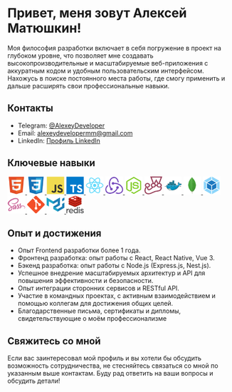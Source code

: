 <!-- Заголовок -->
<h1>Привет, меня зовут Алексей Матюшкин!</h1>

<!-- Описание о себе -->
<p>
  Моя философия разработки включает в себя погружение в проект на глубоком уровне, что позволяет мне создавать высокопроизводительные и масштабируемые веб-приложения с аккуратным кодом и удобным пользовательским интерфейсом. Нахожусь в поиске постоянного места работы, где смогу применить и дальше расширять свои профессиональные навыки.
</p>

<!-- Контакты -->
<h2>Контакты</h2>
<ul>
  <li>Telegram: <a href="https://t.me/AlexeyDeveloper">@AlexeyDeveloper</a></li>
  <li>Email: <a href="mailto:alexeydevelopermm@gmail.com">alexeydevelopermm@gmail.com</a></li>
  <li>LinkedIn: <a href="https://www.linkedin.com/in/aleksei-matiushkin-dev/">Профиль LinkedIn</a></li>
</ul>

<h2>Ключевые навыки</h2>
<div>
  <a href="#" title="HTML">
    <img src="https://github.com/devicons/devicon/blob/master/icons/html5/html5-original.svg" alt="HTML" width="40" height="40">
  </a>
  <a href="#" title="CSS">
    <img src="https://github.com/devicons/devicon/blob/master/icons/css3/css3-original.svg" alt="CSS" width="40" height="40">
  </a>
  <a href="#" title="JavaScript">
    <img src="https://github.com/devicons/devicon/blob/master/icons/javascript/javascript-original.svg" alt="JavaScript" width="40" height="40">
  </a>
  <a href="#" title="TypeScript">
    <img src="https://github.com/devicons/devicon/blob/master/icons/typescript/typescript-original.svg" alt="TypeScript" width="40" height="40">
  </a>
  <a href="#" title="ReactJS">
    <img src="https://github.com/devicons/devicon/blob/master/icons/react/react-original.svg" alt="ReactJS" width="40" height="40">
  </a>
  <a href="#" title="Redux">
    <img src="https://github.com/devicons/devicon/blob/master/icons/redux/redux-original.svg" alt="Redux" width="40" height="40">
  </a>
  <a href="#" title="Node.js">
    <img src="https://github.com/devicons/devicon/blob/master/icons/nodejs/nodejs-original.svg" alt="Node.js" width="40" height="40">
  </a>
  <a href="#" title="Jest">
    <img src="https://github.com/devicons/devicon/blob/master/icons/jest/jest-plain.svg" alt="Jest" width="40" height="40">
  </a>
  <a href="#" title="Docker">
    <img src="https://github.com/devicons/devicon/blob/master/icons/docker/docker-original.svg" alt="Docker" width="40" height="40">
  </a>
  <a href="#" title="mongodb">
    <img src="https://github.com/devicons/devicon/raw/master/icons/mongodb/mongodb-original.svg" alt="mongodb" width="40" height="40">
  </a>
  <a href="#" title="Webpack">
    <img src="https://github.com/devicons/devicon/raw/master/icons/webpack/webpack-original.svg" alt="webpack" width="40" height="40">
  </a>
  <a href="#" title="Sass">
    <img src="https://github.com/devicons/devicon/raw/master/icons/sass/sass-original.svg" alt="Sass" width="40" height="40">
  </a>
  <a href="#" title="Git">
    <img src="https://github.com/devicons/devicon/blob/master/icons/git/git-original.svg" alt="Git" width="40" height="40">
  </a>
  <a href="#" title="materialui">
    <img src="https://github.com/devicons/devicon/blob/master/icons/materialui/materialui-original.svg" alt="materialui" width="40" height="40">
  </a>
  <a href="#" title="redis">
    <img src="https://github.com/devicons/devicon/blob/master/icons/redis/redis-original-wordmark.svg" alt="redis" width="40" height="40">
  </a>
</div>

<!-- Опыт и достижения -->
<h2>Опыт и достижения</h2>
<ul>
  <li>Опыт Frontend разработки более 1 года.</li>
  <li>Фронтенд разработка: опыт работы с React, React Native, Vue 3.</li>
  <li>Бэкенд разработка: опыт работы с Node.js (Express.js, Nest.js).</li>
  <li>Успешное внедрение масштабируемых архитектур и API для повышения эффективности и безопасности.</li>
  <li>Опыт интеграции сторонних сервисов и RESTful API.</li>
  <li>Участие в командных проектах, с активным взаимодействием и помощью коллегам для достижения общих целей.</li>
  <li>Благодарственные письма, сертификаты и дипломы, свидетельствующие о моём профессионализме</li>
</ul>
<!-- Связь -->
<h2>Свяжитесь со мной</h2>
<p>
  Если вас заинтересовал мой профиль и вы хотели бы обсудить возможность сотрудничества, не стесняйтесь связаться со мной по указанным выше контактам. Буду рад ответить на ваши вопросы и обсудить детали!
</p>
